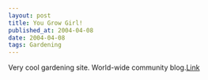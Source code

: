 ```yaml
---
layout: post
title: You Grow Girl!
published_at: 2004-04-08
date: 2004-04-08
tags: Gardening
---
```


Very cool gardening site. World-wide community blog.[Link](http://www.yougrowgirl.com/blog/)  